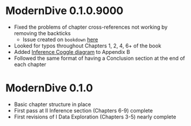 # ModernDive 0.1.0.9000

* Fixed the problems of chapter cross-references not working by removing the backticks
    + Issue created on `bookdown` [here](https://github.com/rstudio/bookdown/issues/294)
* Looked for typos throughout Chapters 1, 2, 4, 6+ of the book
* Added [Inference Coggle diagram](https://coggle.it/diagram/Vxlydu1akQFeqo6-) to Appendix B
* Followed the same format of having a Conclusion section at the end of each chapter


# ModernDive 0.1.0

* Basic chapter structure in place
* First pass at II Inference section (Chapters 6-9) complete
* First revisions of I Data Exploration (Chapters 3-5) nearly complete